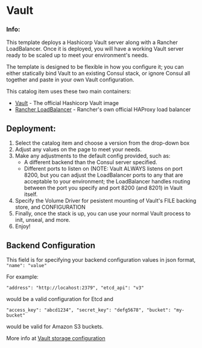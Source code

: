 # Vault #

### Info:

This template deploys a Hashicorp Vault server along with a Rancher LoadBalancer.  Once it is deployed, you will have a working Vault server ready to be scaled up to meet your environment's needs.

The template is designed to be flexible in how you configure it; you can either statically bind Vault to an existing Consul stack, or ignore Consul all together and paste in your own Vault configuration.

This catalog item uses these two main containers:
* [Vault](https://www.vaultproject.io) - The official Hashicorp Vault image
* [Rancher LoadBalancer](https://hub.docker.com/r/rancher/lb-service-haproxy/) - Rancher's own official HAProxy load balancer

## Deployment:
1. Select the catalog item and choose a version from the drop-down box
2. Adjust any values on the page to meet your needs.
3. Make any adjustments to the default config provided, such as:
   * A different backend than the Consul server specified.
   * Different ports to listen on (NOTE: Vault ALWAYS listens on port 8200, but you can adjust the LoadBalancer ports to any that are acceptable to your environment; the LoadBalancer handles routing between the port you specify and port 8200 (and 8201) in Vault itself.
4. Specify the Volume Driver for pesistent mounting of Vault's FILE backing store, and CONFIGURATION
5. Finally, once the stack is up, you can use your normal Vault process to init, unseal, and more.
6. Enjoy!

## Backend Configuration
This field is for specifying your backend configuration values in json format, `"name": "value"`

For example:
```
"address": "http://locahost:2379", "etcd_api": "v3"
```
would be a valid configuration for Etcd and
```
"access_key": "abcd1234", "secret_key": "defg5678", "bucket": "my-bucket"
```
would be valid for Amazon S3 buckets.

More info at [Vault storage configuration](https://www.vaultproject.io/docs/configuration/storage)
